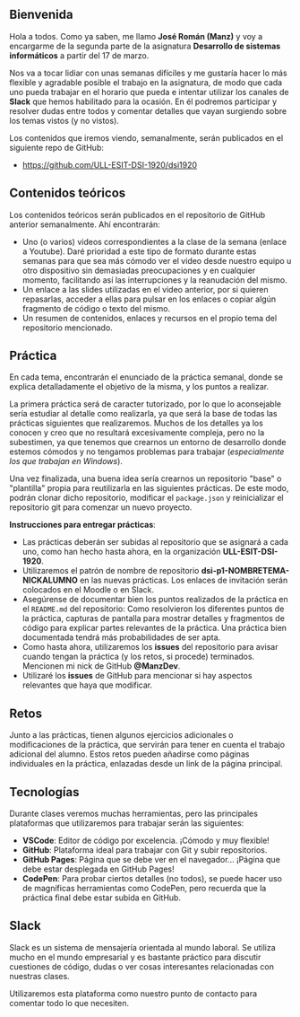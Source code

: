 ## Bienvenida

Hola a todos. Como ya saben, me llamo **José Román (Manz)** y voy a encargarme de la segunda parte de la asignatura **Desarrollo de sistemas informáticos** a partir del 17 de marzo.

Nos va a tocar lidiar con unas semanas difíciles y me gustaría hacer lo más flexible y agradable posible el trabajo en la asignatura, de modo que cada uno pueda trabajar en el horario que pueda e intentar utilizar los canales de **Slack** que hemos habilitado para la ocasión. En él podremos participar y resolver dudas entre todos y comentar detalles que vayan surgiendo sobre los temas vistos (y no vistos).

Los contenidos que iremos viendo, semanalmente, serán publicados en el siguiente repo de GitHub:

- https://github.com/ULL-ESIT-DSI-1920/dsi1920

## Contenidos teóricos

Los contenidos teóricos serán publicados en el repositorio de GitHub anterior semanalmente. Ahí encontrarán:

- Uno (o varios) videos correspondientes a la clase de la semana (enlace a Youtube). Daré prioridad a este tipo de formato durante estas semanas para que sea más cómodo ver el video desde nuestro equipo u otro dispositivo sin demasiadas preocupaciones y en cualquier momento, facilitando así las interrupciones y la reanudación del mismo.
- Un enlace a las slides utilizadas en el video anterior, por si quieren repasarlas, acceder a ellas para pulsar en los enlaces o copiar algún fragmento de código o texto del mismo.
- Un resumen de contenidos, enlaces y recursos en el propio tema del repositorio mencionado.

## Práctica

En cada tema, encontrarán el enunciado de la práctica semanal, donde se explica detalladamente el objetivo de la misma, y los puntos a realizar.

La primera práctica será de caracter tutorizado, por lo que lo aconsejable sería estudiar al detalle como realizarla, ya que será la base de todas las prácticas siguientes que realizaremos. Muchos de los detalles ya los conocen y creo que no resultará excesivamente compleja, pero no la subestimen, ya que tenemos que crearnos un entorno de desarrollo donde estemos cómodos y no tengamos problemas para trabajar (_especialmente los que trabajan en Windows_).

Una vez finalizada, una buena idea sería crearnos un repositorio "base" o "plantilla" propia para reutilizarla en las siguientes prácticas. De este modo, podrán clonar dicho repositorio, modificar el `package.json` y reinicializar el repositorio git para comenzar un nuevo proyecto.

**Instrucciones para entregar prácticas**:

- Las prácticas deberán ser subidas al repositorio que se asignará a cada uno, como han hecho hasta ahora, en la organización **ULL-ESIT-DSI-1920**.
- Utilizaremos el patrón de nombre de repositorio **dsi-p1-NOMBRETEMA-NICKALUMNO** en las nuevas prácticas. Los enlaces de invitación serán colocados en el Moodle o en Slack.
- Asegúrense de documentar bien los puntos realizados de la práctica en el `README.md` del repositorio: Como resolvieron los diferentes puntos de la práctica, capturas de pantalla para mostrar detalles y fragmentos de código para explicar partes relevantes de la práctica. Una práctica bien documentada tendrá más probabilidades de ser apta.
- Como hasta ahora, utilizaremos los **issues** del repositorio para avisar cuando tengan la práctica (y los retos, si procede) terminados. Mencionen mi nick de GitHub **@ManzDev**.
- Utilizaré los **issues** de GitHub para mencionar si hay aspectos relevantes que haya que modificar.

## Retos

Junto a las prácticas, tienen algunos ejercicios adicionales o modificaciones de la práctica, que servirán para tener en cuenta el trabajo adicional del alumno. Estos retos pueden añadirse como páginas individuales en la práctica, enlazadas desde un link de la página principal.

## Tecnologías

Durante clases veremos muchas herramientas, pero las principales plataformas que utilizaremos para trabajar serán las siguientes:

- **VSCode**: Editor de código por excelencia. ¡Cómodo y muy flexible!
- **GitHub**: Plataforma ideal para trabajar con Git y subir repositorios.
- **GitHub Pages**: Página que se debe ver en el navegador... ¡Página que debe estar desplegada en GitHub Pages!
- **CodePen**: Para probar ciertos detalles (no todos), se puede hacer uso de magníficas herramientas como CodePen, pero recuerda que la práctica final debe estar subida en GitHub.

## Slack

Slack es un sistema de mensajería orientada al mundo laboral. Se utiliza mucho en el mundo empresarial y es bastante práctico para discutir cuestiones de código, dudas o ver cosas interesantes relacionadas con nuestras clases.

Utilizaremos esta plataforma como nuestro punto de contacto para comentar todo lo que necesiten.

